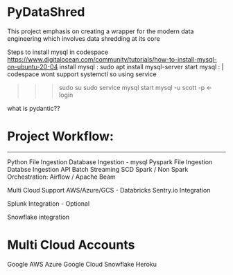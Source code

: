 # PyDataShred
This project emphasis on creating a wrapper for the modern data engineering which involves data shredding at its core

Steps to install mysql in codespace
https://www.digitalocean.com/community/tutorials/how-to-install-mysql-on-ubuntu-20-04
install mysql : sudo apt install mysql-server
start mysql :  | codespace wont support systemctl so using service

>>> sudo su
>>> sudo service mysql start
>>> mysql -u scott -p <-login

what is pydantic??


# Project Workflow:
------- ------
Python
    File Ingestion
    Database Ingestion - mysql
Pyspark
    File Ingestion
    Databse Ingestion
API
    Batch
    Streaming
SCD
    Spark / Non Spark
Orchestration:
    Airflow / Apache Beam
    
Multi Cloud Support
    AWS/Azure/GCS - Databricks
Sentry.io Integration

Splunk Integration  -  Optional

Snowflake integration

# Multi Cloud Accounts
Google
AWS
Azure
Google Cloud
Snowflake
Heroku
